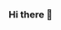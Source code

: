 ### Hi there 👋

<!--
**Lovaniainaricky/Lovaniainaricky** is a ✨ _special_ ✨ repository because its `README.md` (this file) appears on your GitHub profile.

Here are some ideas to get you started:

- 🔭 I’m currently working on php
- 🌱 I’m currently learning symfony Framework
- 👯 I’m looking to collaborate on symfony Framework
- 🤔 I’m looking for help with ...
- 💬 Ask me about All
- 📫 How to reach me: rickylovaniainarajhonson@gmail.com
- 😄 Pronouns: ...
- ⚡ Fun fact: 
-->
